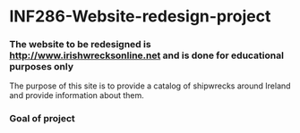 # INF286-Website-redesign-project
### The website to be redesigned is http://www.irishwrecksonline.net and is done for educational purposes only

The purpose of this site is to provide a catalog of shipwrecks around Ireland and provide information about them.


### Goal of project

